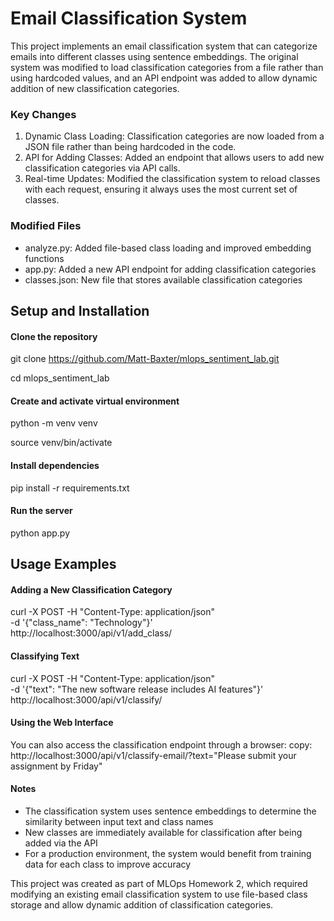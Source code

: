 # Email Classification System

This project implements an email classification system that can categorize emails into different classes using sentence embeddings. 
The original system was modified to load classification categories from a file rather than using hardcoded values, and an API endpoint was added to allow dynamic addition of new classification categories.

### Key Changes

1. Dynamic Class Loading: Classification categories are now loaded from a JSON file rather than being hardcoded in the code.
2. API for Adding Classes: Added an endpoint that allows users to add new classification categories via API calls.
3. Real-time Updates: Modified the classification system to reload classes with each request, ensuring it always uses the most current set of classes.

### Modified Files

- analyze.py: Added file-based class loading and improved embedding functions
- app.py: Added a new API endpoint for adding classification categories
- classes.json: New file that stores available classification categories


## Setup and Installation

#### Clone the repository
git clone https://github.com/Matt-Baxter/mlops_sentiment_lab.git

cd mlops_sentiment_lab

#### Create and activate virtual environment
python -m venv venv

source venv/bin/activate

#### Install dependencies
pip install -r requirements.txt

#### Run the server
python app.py

## Usage Examples

#### Adding a New Classification Category
curl -X POST -H "Content-Type: application/json" \
  -d '{"class_name": "Technology"}' \
  http://localhost:3000/api/v1/add_class/

#### Classifying Text
curl -X POST -H "Content-Type: application/json" \
  -d '{"text": "The new software release includes AI features"}' \
  http://localhost:3000/api/v1/classify/

#### Using the Web Interface

You can also access the classification endpoint through a browser:
copy: http://localhost:3000/api/v1/classify-email/?text="Please submit your assignment by Friday"


#### Notes
- The classification system uses sentence embeddings to determine the similarity between input text and class names
- New classes are immediately available for classification after being added via the API
- For a production environment, the system would benefit from training data for each class to improve accuracy


This project was created as part of MLOps Homework 2, which required modifying an existing email classification system to use file-based class storage and allow dynamic addition of classification categories.